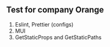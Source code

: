 ## Test for company Orange

1. Eslint, Prettier (configs)
2. MUI
3. GetStaticProps and GetStaticPaths
